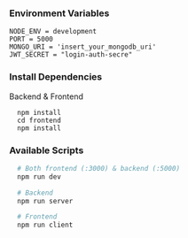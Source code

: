 ### Environment Variables
```
NODE_ENV = development
PORT = 5000
MONGO_URI = 'insert_your_mongodb_uri'
JWT_SECRET = "login-auth-secre"
```

### Install Dependencies
Backend & Frontend
```
  npm install
  cd frontend
  npm install
```

### Available Scripts
```bash
  # Both frontend (:3000) & backend (:5000)
  npm run dev

  # Backend
  npm run server

  # Frontend
  npm run client
```
